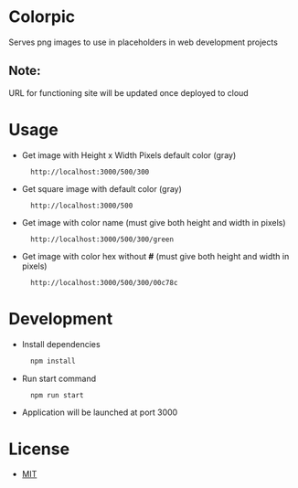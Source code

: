 # Colorpic

Serves png images to use in placeholders in web development projects

## Note: 

URL for functioning site will be updated once deployed to cloud

# Usage

 - Get image with Height x Width Pixels default color (gray)

    ```  
      http://localhost:3000/500/300
    ```
 - Get square image with default color (gray)

    ```
      http://localhost:3000/500
    ``` 

  - Get image with color name (must give both height and width in pixels)

    ```
      http://localhost:3000/500/300/green
    ```
  
  - Get image with color hex without __#__ (must give both height and width in pixels)

    ```
      http://localhost:3000/500/300/00c78c
    ```



# Development

- Install dependencies
  ```javascript
    npm install
  ```

- Run start command
  ```
    npm run start
  ```

- Application will be launched at port 3000



# License

- [MIT](/LICENSE)